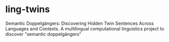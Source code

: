 # ling-twins
Semantic Doppelgängers: Discovering Hidden Twin Sentences Across Languages and Contexts. A multilingual computational linguistics project to discover "semantic doppelgängers"
